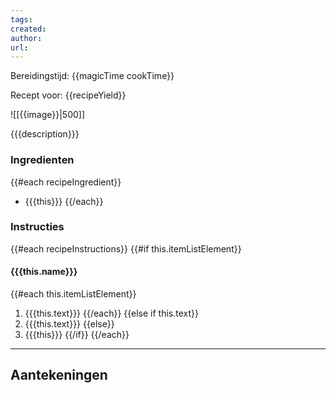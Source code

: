 ```yaml
---
tags: 
created: 
author: 
url:
---
```

Bereidingstijd: {{magicTime cookTime}}

Recept voor: {{recipeYield}}

![[{{image}}|500]]

{{{description}}}

### Ingredienten

{{#each recipeIngredient}}
- {{{this}}}
{{/each}}

### Instructies

{{#each recipeInstructions}}
{{#if this.itemListElement}}
#### {{{this.name}}}
{{#each this.itemListElement}}
1. {{{this.text}}}
{{/each}}
{{else if this.text}}
2. {{{this.text}}}
{{else}}
3. {{{this}}}
{{/if}}
{{/each}}

-----

## Aantekeningen
